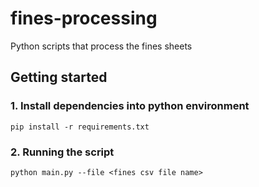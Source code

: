 # fines-processing
Python scripts that process the fines sheets

## Getting started

### 1. Install dependencies into python environment

```
pip install -r requirements.txt
```

### 2. Running the script
```
python main.py --file <fines csv file name>
```


